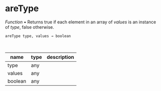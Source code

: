 # areType

_Function_ &bull; Returns true if each element in an array of _values_ is an instance of _type_, false otherwise.

<pre><code>areType type, values &rarr; boolean</code></pre>
<br>

| name | type | description |
|------|------|-------------|
|type|any||
|values|any||
|boolean|any||


